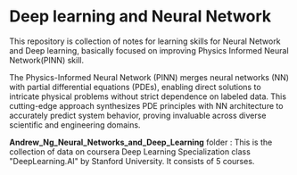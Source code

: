 #  Deep learning and Neural Network

This repository is collection of notes for learning skills for Neural Network and Deep learning, basically focused on improving Physics Informed Neural Network(PINN) skill.

The Physics-Informed Neural Network (PINN) merges neural networks (NN) with partial differential equations (PDEs), enabling direct solutions to intricate physical problems without strict dependence on labeled data. This cutting-edge approach synthesizes PDE principles with NN architecture to accurately predict system behavior, proving invaluable across diverse scientific and engineering domains.

**Andrew_Ng_Neural_Networks_and_Deep_Learning** folder :
This is the collection of data on coursera Deep Learning Specialization class "DeepLearning.AI" by Stanford University. It consists of 5 courses.
